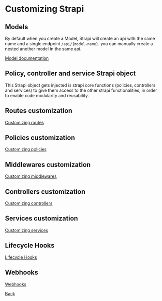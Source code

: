 # Customizing Strapi

## Models

By default when you create a Model, Strapi will create an api with the same name and a single endpoint `/api/{model-name}`.
you can manually create a nested another model in the same api.

[Model documentation](https://docs.strapi.io/dev-docs/backend-customization/models)


## Policy, controller and service Strapi object

This Strapi object gets injected is strapi core functions (policies, controllers and services) to give them access to the other strapi functionalities, in order to enable code modularity and reusability.

## Routes customization
[Customizing routes](Customizing-routes.md)

## Policies customization
[Customizing policies](Customizing_policies.md)

## Middlewares customization
[Customizing middlewares](Customizing_middlewares.md)

## Controllers customization
[Customizing controllers](Customizing_controllers.md)

## Services customization
[Customizing services](Customizing_services.md)

## Lifecycle Hooks
[Lifecycle Hooks](Lifecycle_hooks.md)

## Webhooks
[Webhooks](Webhooks.md)

[Back](readme.md)
